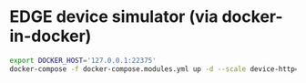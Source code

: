 # EDGE device simulator (via docker-in-docker)

```bash
export DOCKER_HOST='127.0.0.1:22375'
docker-compose -f docker-compose.modules.yml up -d --scale device-http=4
```
